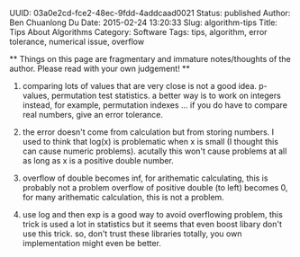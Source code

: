 UUID: 03a0e2cd-fce2-48ec-9fdd-4addcaad0021
Status: published
Author: Ben Chuanlong Du
Date: 2015-02-24 13:20:33
Slug: algorithm-tips
Title: Tips About Algorithms
Category: Software
Tags: tips, algorithm, error tolerance, numerical issue, overflow

**
Things on this page are fragmentary and immature notes/thoughts of the author. 
Please read with your own judgement!
**
 
1. comparing lots of values that are very close is not a good idea. p-values, permutation test statistics.
a better way is to work on integers instead, for example, permutation indexes ...
if you do have to compare real numbers, give an error tolerance. 

2. the error doesn't come from calculation but from storing numbers. 
I used to think that log(x) is problematic when x is small (I thought this can cause numeric problems).
acutally this won't cause problems at all as long as x is a positive double number.

3. overflow of double becomes inf, for arithematic calculating, this is probably not a problem
overflow of positive double (to left) becomes 0, for many arithematic calculation, this is not a problem.

4. use log and then exp is a good way to avoid overflowing problem,
this trick is used a lot in statistics but it seems that even boost libary don't use this trick.
so, don't trust these libraries totally, you own implementation might even be better.

